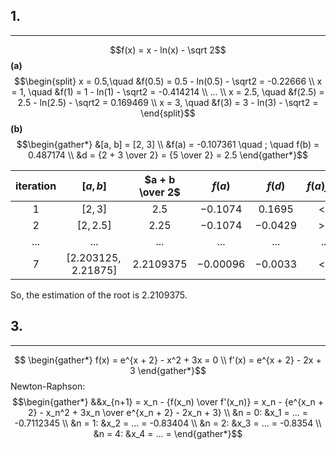 ## 1.
---
$$f(x) = x - ln(x) - \sqrt 2$$
__(a)__
$$\begin{split}
x = 0.5,\quad &f(0.5) = 0.5 - ln(0.5) - \sqrt2 = -0.22666 \\
x = 1, \quad &f(1) = 1 - ln(1) - \sqrt2 = -0.414214 \\
... \\
x = 2.5, \quad &f(2.5) = 2.5 - ln(2.5) - \sqrt2 = 0.169469 \\
x = 3, \quad &f(3) = 3 - ln(3) - \sqrt2 = 
\end{split}$$
__(b)__
$$\begin{gather*}
&[a, b] = [2, 3] \\
&f(a) = -0.107361 \quad ; \quad f(b) = 0.487174 \\
&d = {2 + 3 \over 2} = {5 \over 2} = 2.5
\end{gather*}$$

| iteration |        $[a,b]$        | $a + b \over 2$ |   $f(a)$   |  $f(d)$   | $f(a)f(d)$ |
| :-------: | :-------------------: | :-------------: | :--------: | :-------: | :--------: |
|    $1$    |       $[2, 3]$        |      $2.5$      | $-0.1074$  | $0.1695$  |  $\lt 0$   |
|    $2$    |      $[2, 2.5]$       |     $2.25$      | $-0.1074$  | $-0.0429$ |  $\gt 0$   |
|    ...    |          ...          |       ...       |    ...     |    ...    |    ...     |
|     7     | $[2.203125, 2.21875]$ |   $2.2109375$   | $-0.00096$ | $-0.0033$ |  $\lt 0$   |
So, the estimation of the root is $2.2109375$.

## 3.
---
$$
\begin{gather*}
f(x) = e^{x + 2} - x^2 + 3x = 0 \\
f'(x) = e^{x + 2} - 2x + 3
\end{gather*}$$
Newton-Raphson:
$$\begin{gather*}
&&x_{n+1} = x_n - {f(x_n) \over f'(x_n)} = x_n - {e^{x_n + 2} - x_n^2 + 3x_n \over e^{x_n + 2} - 2x_n + 3} \\
&n = 0: &x_1 = ... = -0.7112345 \\
&n = 1: &x_2 = ... = -0.83404 \\
&n = 2: &x_3 = ... = -0.8354 \\
&n = 4: &x_4 = ... = 
\end{gather*}$$